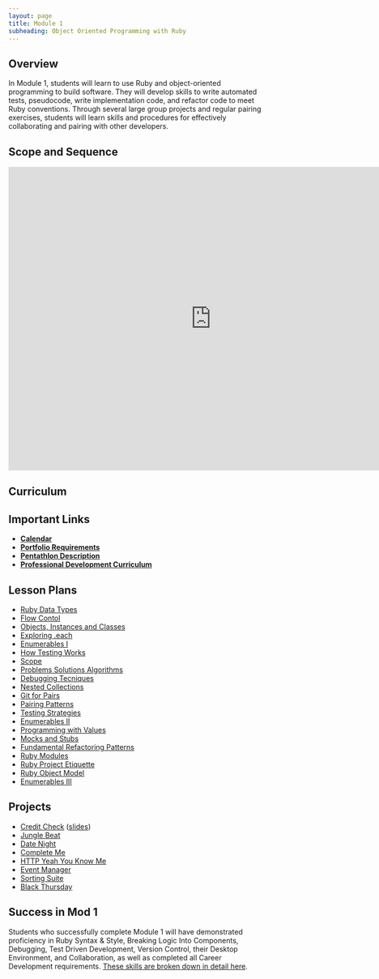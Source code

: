 ```yaml
---
layout: page
title: Module 1
subheading: Object Oriented Programming with Ruby
---
```


## Overview

In Module 1, students will learn to use Ruby and object-oriented programming to build software. They will develop skills to write automated tests, pseudocode, write implementation code, and refactor code to meet Ruby conventions. Through several large group projects and regular pairing exercises, students will learn skills and procedures for effectively collaborating and pairing with other developers.

## Scope and Sequence

<iframe src="https://calendar.google.com/calendar/embed?src=casimircreative.com_59k8msrrc2ddhcv787vubvp0s4@group.calendar.google.com&ctz=America/Denver&mode=week" style="border: 0" width="800" height="600" frameborder="0" scrolling="no"></iframe>

## Curriculum
<!-- 
<ul class="outlines">
  <a href="weekly_outlines/week_1">
    <li class="outline">
    Week 1
    </li>
  </a>
  <a href="weekly_outlines/week_2">
    <li class="outline">
    Week 2
    </li>
  </a>
  <a href="weekly_outlines/week_3">
    <li class="outline">
    Week 3
    </li>
  </a>
  <a href="weekly_outlines/week_4">
    <li class="outline">
    Week 4
    </li>
  </a>
  <a href="weekly_outlines/week_5">
    <li class="outline">
    Week 5
    </li>
  </a>
  <a href="weekly_outlines/week_6">
    <li class="outline">
    Week 6
    </li>
  </a> 
</ul>
-->

## Important Links

*   [__Calendar__](http://bit.ly/2k6ksyH)
*   [__Portfolio Requirements__](portfolios)
*   [__Pentathlon Description__](pentathlon)
*   [__Professional Development Curriculum__](https://github.com/turingschool/career-development-curriculum/tree/master/module_one)

## Lesson Plans

* [Ruby Data Types](./lessons/ruby_data_types.md)
* [Flow Contol](./lessons/flow_control.md)
* [Objects, Instances and Classes](./lessons/objects_classes_instances.md)
* [Exploring .each](./lessons/exploring_each.md)
* [Enumerables I](./lessons/beginner_enumerables.md)
* [How Testing Works](./lessons/how_testing_works.md)
* [Scope](./lessons/intro_to_scope.md)
* [Problems Solutions Algorithms](./lessons/problems_solutions_algorithms.md)
* [Debugging Tecniques](./lessons/debugging_techniques.md)
* [Nested Collections](./lessons/nested_collections.md)
* [Git for Pairs](./lessons/git_for_pairs.md)
* [Pairing Patterns](./lessons/pairing_patterns.md)
* [Testing Strategies](./lessons/testing_strategies_1.md)
* [Enumerables II](./lessons/intermediate_enumerables.md)
* [Programming with Values]()
* [Mocks and Stubs](./lessons/mocks_stubs.md)
* [Fundamental Refactoring Patterns](./lessons/fundamental_refactoring_patterns.md)
* [Ruby Modules](./lessons/modules.md)
* [Ruby Project Etiquette](./lessons/ruby_project_etiquette.md)
* [Ruby Object Model](./lessons/ruby_object_model.md)
* [Enumerables III](./lessons/advanced)


## Projects

* [Credit Check](./projects/credit_check.markdown) ([slides](./slides/credit_check))
* [Jungle Beat](./projects/jungle_beat)
* [Date Night](./projects/date_night)
* [Complete Me](./projects/complete_me)
* [HTTP Yeah You Know Me](./projects/http_yeah_you_know_me)
* [Event Manager](https://github.com/turingschool/curriculum/blob/4814d5517ed3a6cd33e717df535cdb0c0c5a9b8a/source/projects/eventmanager.markdown)
* [Sorting Suite](./projects/sorting_suite)
* [Black Thursday](./projects/black_thursday)  

## Success in Mod 1

Students who successfully complete Module 1 will have demonstrated proficiency in Ruby Syntax & Style, Breaking Logic Into Components, Debugging, Test Driven Development, Version Control, their Desktop Environment, and Collaboration, as well as completed all Career Development requirements. [These skills are broken down in detail here](success).
